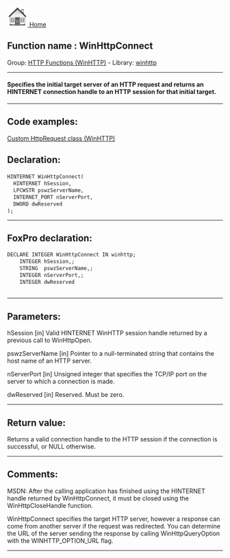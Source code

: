 [<img src="../../images/home.png"> Home ](https://github.com/VFPX/Win32API)  

## Function name : WinHttpConnect
Group: [HTTP Functions (WinHTTP)](../../functions_group.md#HTTP_Functions_(WinHTTP))  -  Library: [winhttp](../../../libraries.md#winhttp)  
***  


#### Specifies the initial target server of an HTTP request and returns an HINTERNET connection handle to an HTTP session for that initial target.
***  


## Code examples:
[Custom HttpRequest class (WinHTTP)](../../samples/sample_397.md)  

## Declaration:
```foxpro  
HINTERNET WinHttpConnect(
  HINTERNET hSession,
  LPCWSTR pswzServerName,
  INTERNET_PORT nServerPort,
  DWORD dwReserved
);  
```  
***  


## FoxPro declaration:
```foxpro  
DECLARE INTEGER WinHttpConnect IN winhttp;
	INTEGER hSession,;
	STRING  pswzServerName,;
	INTEGER nServerPort,;
	INTEGER dwReserved
  
```  
***  


## Parameters:
hSession 
[in] Valid HINTERNET WinHTTP session handle returned by a previous call to WinHttpOpen. 

pswzServerName 
[in] Pointer to a null-terminated string that contains the host name of an HTTP server.

nServerPort 
[in] Unsigned integer that specifies the TCP/IP port on the server to which a connection is made.

dwReserved 
[in] Reserved. Must be zero.
  
***  


## Return value:
Returns a valid connection handle to the HTTP session if the connection is successful, or NULL otherwise.  
***  


## Comments:
MSDN: After the calling application has finished using the HINTERNET handle returned by WinHttpConnect, it must be closed using the WinHttpCloseHandle function.  
  
WinHttpConnect specifies the target HTTP server, however a response can come from another server if the request was redirected. You can determine the URL of the server sending the response by calling WinHttpQueryOption with the WINHTTP_OPTION_URL flag.  
  
***  

